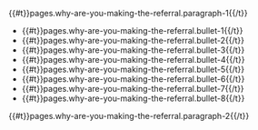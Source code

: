 <p>{{#t}}pages.why-are-you-making-the-referral.paragraph-1{{/t}}</p>
<ul class="govuk-list govuk-list--bullet">
  <li>{{#t}}pages.why-are-you-making-the-referral.bullet-1{{/t}}</li>
  <li>{{#t}}pages.why-are-you-making-the-referral.bullet-2{{/t}}</li>
  <li>{{#t}}pages.why-are-you-making-the-referral.bullet-3{{/t}}</li>
  <li>{{#t}}pages.why-are-you-making-the-referral.bullet-4{{/t}}</li>
  <li>{{#t}}pages.why-are-you-making-the-referral.bullet-5{{/t}}</li>
  <li>{{#t}}pages.why-are-you-making-the-referral.bullet-6{{/t}}</li>
  <li>{{#t}}pages.why-are-you-making-the-referral.bullet-7{{/t}}</li>
  <li>{{#t}}pages.why-are-you-making-the-referral.bullet-8{{/t}}</li>
</ul>
<p>{{#t}}pages.why-are-you-making-the-referral.paragraph-2{{/t}}</p>
<p></p>
